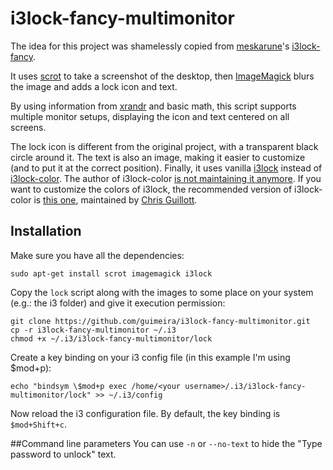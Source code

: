 # i3lock-fancy-multimonitor
The idea for this project was shamelessly copied from [meskarune](https://github.com/meskarune)'s [i3lock-fancy](https://github.com/meskarune/i3lock-fancy).

It uses [scrot](http://freecode.com/projects/scrot) to take a screenshot of the desktop, then [ImageMagick](http://www.imagemagick.org/) blurs the image and adds a lock icon and text.

By using information from [xrandr](http://www.x.org/wiki/Projects/XRandR/) and basic math, this script supports multiple monitor setups, displaying the icon and text centered on all screens.

The lock icon is different from the original project, with a transparent black circle around it. The text is also an image, making it easier to customize (and to put it at the correct position). Finally, it uses vanilla [i3lock](https://github.com/i3/i3lock) instead of [i3lock-color](https://github.com/eBrnd/i3lock-color). The author of i3lock-color [is not maintaining it anymore](https://github.com/eBrnd/i3lock-color/issues/6). If you want to customize the colors of i3lock, the recommended version of i3lock-color is [this one](https://github.com/Arcaena/i3lock-color), maintained by [Chris Guillott](https://github.com/Arcaena).

## Installation
Make sure you have all the dependencies:

```
sudo apt-get install scrot imagemagick i3lock
```

Copy the `lock` script along with the images to some place on your system (e.g.: the i3 folder) and give it execution permission:

```
git clone https://github.com/guimeira/i3lock-fancy-multimonitor.git
cp -r i3lock-fancy-multimonitor ~/.i3
chmod +x ~/.i3/i3lock-fancy-multimonitor/lock
```

Create a key binding on your i3 config file (in this example I'm using $mod+p):

```
echo "bindsym \$mod+p exec /home/<your username>/.i3/i3lock-fancy-multimonitor/lock" >> ~/.i3/config
```

Now reload the i3 configuration file. By default, the key binding is `$mod+Shift+c`.

##Command line parameters
You can use `-n` or `--no-text` to hide the "Type password to unlock" text.
